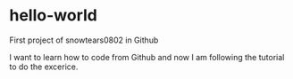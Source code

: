 # hello-world
First project of snowtears0802 in Github

I want to learn how to code from Github and now I am following the tutorial to do the excerice.

